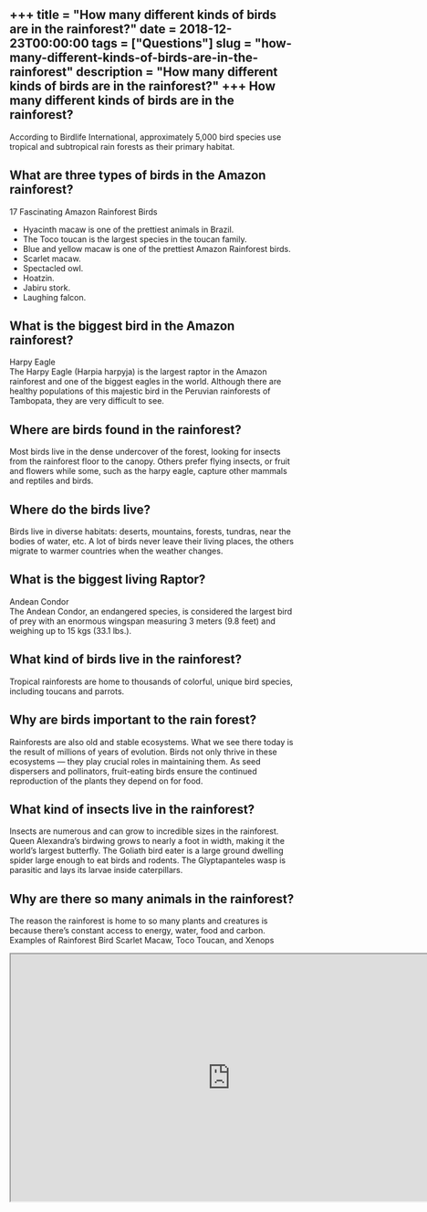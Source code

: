 +++
title = "How many different kinds of birds are in the rainforest?"
date = 2018-12-23T00:00:00
tags = ["Questions"]
slug = "how-many-different-kinds-of-birds-are-in-the-rainforest"
description = "How many different kinds of birds are in the rainforest?"
+++
How many different kinds of birds are in the rainforest?
--------------------------------------------------------

According to Birdlife International, approximately 5,000 bird species use tropical and subtropical rain forests as their primary habitat.

What are three types of birds in the Amazon rainforest?
-------------------------------------------------------

17 Fascinating Amazon Rainforest Birds

- Hyacinth macaw is one of the prettiest animals in Brazil.
- The Toco toucan is the largest species in the toucan family.
- Blue and yellow macaw is one of the prettiest Amazon Rainforest birds.
- Scarlet macaw.
- Spectacled owl.
- Hoatzin.
- Jabiru stork.
- Laughing falcon.

What is the biggest bird in the Amazon rainforest?
--------------------------------------------------

Harpy Eagle  
The Harpy Eagle (Harpia harpyja) is the largest raptor in the Amazon rainforest and one of the biggest eagles in the world. Although there are healthy populations of this majestic bird in the Peruvian rainforests of Tambopata, they are very difficult to see.

Where are birds found in the rainforest?
----------------------------------------

Most birds live in the dense undercover of the forest, looking for insects from the rainforest floor to the canopy. Others prefer flying insects, or fruit and flowers while some, such as the harpy eagle, capture other mammals and reptiles and birds.

Where do the birds live?
------------------------

Birds live in diverse habitats: deserts, mountains, forests, tundras, near the bodies of water, etc. A lot of birds never leave their living places, the others migrate to warmer countries when the weather changes.

What is the biggest living Raptor?
----------------------------------

Andean Condor  
The Andean Condor, an endangered species, is considered the largest bird of prey with an enormous wingspan measuring 3 meters (9.8 feet) and weighing up to 15 kgs (33.1 lbs.).

What kind of birds live in the rainforest?
------------------------------------------

Tropical rainforests are home to thousands of colorful, unique bird species, including toucans and parrots.

Why are birds important to the rain forest?
-------------------------------------------

Rainforests are also old and stable ecosystems. What we see there today is the result of millions of years of evolution. Birds not only thrive in these ecosystems — they play crucial roles in maintaining them. As seed dispersers and pollinators, fruit-eating birds ensure the continued reproduction of the plants they depend on for food.

What kind of insects live in the rainforest?
--------------------------------------------

Insects are numerous and can grow to incredible sizes in the rainforest. Queen Alexandra’s birdwing grows to nearly a foot in width, making it the world’s largest butterfly. The Goliath bird eater is a large ground dwelling spider large enough to eat birds and rodents. The Glyptapanteles wasp is parasitic and lays its larvae inside caterpillars.

Why are there so many animals in the rainforest?
------------------------------------------------

The reason the rainforest is home to so many plants and creatures is because there’s constant access to energy, water, food and carbon. Examples of Rainforest Bird Scarlet Macaw, Toco Toucan, and Xenops

<iframe allow="accelerometer; autoplay; clipboard-write; encrypted-media; gyroscope; picture-in-picture" allowfullscreen="" class="__youtube_prefs__  epyt-is-override  no-lazyload" data-no-lazy="1" data-origheight="433" data-origwidth="770" data-skipgform_ajax_framebjll="" height="433" id="_ytid_13190" loading="lazy" src="https://www.youtube.com/embed/3vijLre760w?enablejsapi=1&autoplay=0&cc_load_policy=0&cc_lang_pref=&iv_load_policy=1&loop=0&modestbranding=0&rel=1&fs=1&playsinline=0&autohide=2&theme=dark&color=red&controls=1&" title="YouTube player" width="770"></iframe>